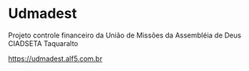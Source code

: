 # Udmadest

Projeto controle financeiro da União de Missões da Assembléia de Deus CIADSETA Taquaralto 

https://udmadest.alf5.com.br
